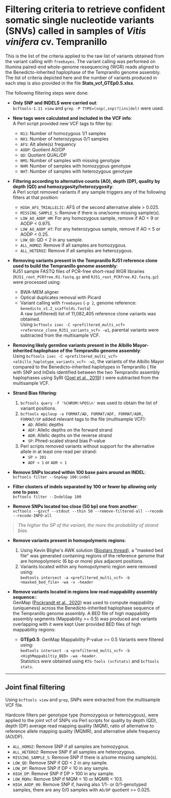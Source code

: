 # Filtering criteria to retrieve confident somatic single nucleotide variants (SNVs) called in samples of *Vitis vinifera* cv. Tempranillo

This is the list of the criteria applied to the raw list of variants obtained from the variant calling with `freebayes`. The variant calling was performed on Illumina paired-end whole-genome resequencing (WGR) reads aligned to the Benedicto-inherited haplophase of the Tempranillo genome assembly. The list of criteria depicted here and the number of variants produced in each step is also provided in the file **Stats_vcf_GTEp0.5.xlsx**.  

The following filtering steps were done:

- **Only SNP and INDELS were carried out**:  
  `bcftools-1.11 view` and `grep -P TYPE=(snp(,snp)?|ins|del)` were used.

- **New tags were calculated and included in the VCF info**:  
  A Perl script provided new VCF tags to filter by:  
  - `N11`: Number of homozygous 1/1 samples  
  - `N01`: Number of heterozygous 0/1 samples  
  - `AFS`: Alt allele(s) frequency  
  - `AODP`: Quotient AO/DP  
  - `QD`: Quotient QUAL/DP  
  - `NMS`: Number of samples with missing genotype  
  - `NHM`: Number of samples with homozygous genotype  
  - `NHT`: Number of samples with heterozygous genotype  

- **Filtering according to alternative counts (AO), depth (DP), quality by depth (QD) and homozygosity/heterozygosity**:  
  A Perl script removed variants if any sample triggers any of the following filters at that position:  
  - `HIGH_AFS_TRIALLELIC`: AFS of the second alternative allele > 0.025.  
  - `MISSING_SAMPLE_S`: Remove if there is one/some missing sample(s).  
  - `LOW_AO_AODP_HM`: For any homozygous sample, remove if AO < 9 or AODP < 0.975.  
  - `LOW_AO_AODP_HT`: For any heterozygous sample, remove if AO < 5 or AODP < 0.25.  
  - `LOW_QD`: QD < 2 in any sample.  
  - `ALL_HOMOZ`: Remove if all samples are homozygous.  
  - `ALL_HETEROZ`: Remove if all samples are heterozygous.  

- **Removing variants present in the Tempranillo RJ51 reference clone used to build the Tempranillo genome assembly**:  
  RJ51 sample FASTQ files of PCR-free short-read WGR libraries (`RJ51_root_PCRfree.R1.fastq.gz` and `RJ51_root_PCRfree.R2.fastq.gz`) were processed using:  
  - BWA-MEM aligner  
  - Optical duplicates removal with Picard  
  - Variant calling with `freebayes` (`-p 2`, genome reference: `benedicto_v1.2_scaffolds.fasta`)  
  A raw (unfiltered) list of 11,082,405 reference clone variants was obtained.  
  Using `bcftools isec -C <prefiltered_multi_vcf> <reference_clone_RJ51_variants_vcf> -w1`, parental variants were subtracted from the multisample VCF.

- **Removing likely germline variants present in the Albillo Mayor-inherited haplophase of the Tempranillo genome assembly**:  
  Using `bcftools isec -C <prefiltered_multi_vcf> <albillo_haplotype_variants_vcf> -w1`, the variants of the Albillo Mayor compared to the Benedicto-inherited haplotypes in Tempranillo ( file with SNP and InDels identified between the two Tempranillo assembly haplophases using SyRI ([Goel et al., 2019]([https://www.biostars.org/p/379454/](https://genomebiology.biomedcentral.com/articles/10.1186/s13059-019-1911-0))) ) were subtracted from the multisample VCF.

- **Strand Bias filtering**:  
  1. `bcftools query -f '%CHROM:%POS\n'` was used to obtain the list of variant positions.  
  2. `bcftools mpileup -a FORMAT/AD, FORMAT/ADF, FORMAT/ADR, FORMAT/SP` added relevant tags to the file (multisample VCF):  
     - `AD`: Allelic depths  
     - `ADF`: Allelic depths on the forward strand  
     - `ADR`: Allelic depths on the reverse strand  
     - `SP`: Phred-scaled strand bias P-value  
  3. Perl scripts removed variants without support for the alternative allele in at least one read per strand:  
     - `SP > 201`  
     - `ADF < 1` or `ADR < 1`

- **Remove SNPs located within 100 base pairs around an INDEL**:  
  `bcftools filter --SnpGap 100:indel`

- **Filter clusters of indels separated by 100 or fewer bp allowing only one to pass**:  
  `bcftools filter --IndelGap 100`

- **Remove SNPs located too close (50 bp) one from another**:  
  `vcftools --gzvcf --stdout --thin 50 --remove-filtered-all --recode --recode-INFO-all`

> *The higher the SP of the variant, the more the probability of strand bias.*

- **Remove variants present in homopolymeric regions**:  
  1. Using Kevin Blighe's AWK solution ([Biostars thread](https://www.biostars.org/p/379454/)), a "masked bed file" was generated containing regions of the reference genome that are homopolymeric (6 bp or more) plus adjacent positions.  
  2. Variants located within any homopolymeric region were removed using:  
     `bedtools intersect -a <prefiltered_multi_vcf> -b <masked_bed_file> -wa -v -header`

- **Remove variants located in regions low read mappability assembly sequence:**:  
  GenMap ([Pockrandt et al., 2020](https://academic.oup.com/bioinformatics/article/36/12/3687/5815974)) was used to compute mappability (uniqueness) across the Benedicto-inherited haplophase sequence of the Tempranillo genome assembly. A  BED file of high mappability assembly segments (Mappability >= 0.5) was produced and variants overlapping with it were kept
  User provided BED files of high mappability regions:  
  - **GTEp0.5**: GenMap Mappability P-value >= 0.5
  Variants were filtered using:  
  `bedtools intersect -a <prefiltered_multi_vcf> -b <HighMappabiltiy_BED> -wa -header`.  
  Statistics were obtained using `RTG-Tools (vcfstats)` and `bcftools stats`.

---

## Joint final filtering

Using `bcftools view` and `grep`, SNPs were extracted from the multisample VCF file.  

Hardcore filters per genotype type (homozygous or heterozygous), were applied to the joint vcf of SNPs via Perl scripts for quality by depth (QD), depth (DP) average read mapping quality (MQM), ratio of alternative to reference allele mapping quality (MQMR), and alternative allele frequency (AO/DP).

- `ALL_HOMOZ`: Remove SNP if all samples are homozygous.  
- `ALL_HETEROZ`: Remove SNP if all samples are heterozygous.  
- `MISSING_SAMPLE_S`: Remove SNP if there is a/some missing sample(s).  
- `LOW_QD`: Remove SNP if QD < 2 in any sample.  
- `LOW_DP`: Remove SNP if DP < 10 in any sample.  
- `HIGH_DP`: Remove SNP if DP > 100 in any sample.  
- `LOW_MQMx`: Remove SNP if MQM < 10 or MQMR < 103.  
- `HIGH_AODP_00`: Remove SNP if, having also 1/1- or 0/1-genotyped samples, there are any 0/0 samples with `AO/DP` quotient >= 0.025.
